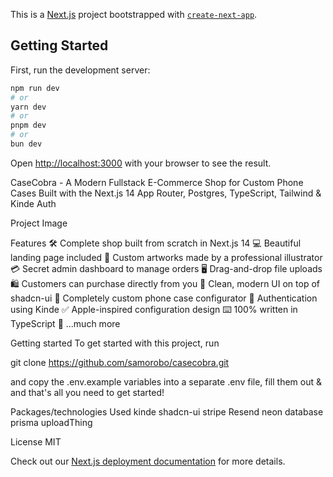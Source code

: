This is a [Next.js](https://nextjs.org/) project bootstrapped with [`create-next-app`](https://github.com/vercel/next.js/tree/canary/packages/create-next-app).

## Getting Started

First, run the development server:

```bash
npm run dev
# or
yarn dev
# or
pnpm dev
# or
bun dev
```

Open [http://localhost:3000](http://localhost:3000) with your browser to see the result.

CaseCobra - A Modern Fullstack E-Commerce Shop for Custom Phone Cases
Built with the Next.js 14 App Router, Postgres, TypeScript, Tailwind & Kinde Auth

Project Image

Features
🛠️ Complete shop built from scratch in Next.js 14
💻 Beautiful landing page included
🎨 Custom artworks made by a professional illustrator
💳 Secret admin dashboard to manage orders
🖥️ Drag-and-drop file uploads
🛍️ Customers can purchase directly from you
🌟 Clean, modern UI on top of shadcn-ui
🛒 Completely custom phone case configurator
🔑 Authentication using Kinde
✅ Apple-inspired configuration design
⌨️ 100% written in TypeScript
🎁 ...much more


Getting started
To get started with this project, run

  git clone https://github.com/samorobo/casecobra.git
  
and copy the .env.example variables into a separate .env file, fill them out & and that's all you need to get started!

Packages/technologies Used
kinde
shadcn-ui
stripe
Resend
neon database
prisma
uploadThing


License
MIT



Check out our [Next.js deployment documentation](https://nextjs.org/docs/deployment) for more details.
